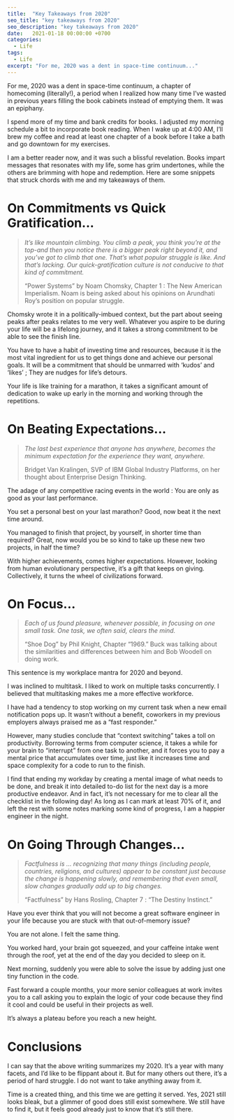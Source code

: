 ```yaml
---
title:  "Key Takeaways from 2020"
seo_title: "key takeaways from 2020"
seo_description: "key takeaways from 2020"
date:   2021-01-18 00:00:00 +0700
categories:
  - Life
tags:
  - Life
excerpt: "For me, 2020 was a dent in space-time continuum..."
---
```


For me, 2020 was a dent in space-time continuum, a chapter of homecoming (literally!), a period when I realized how many time I’ve wasted in previous years filling the book cabinets instead of emptying them. It was an epiphany.

I spend more of my time and bank credits for books. I adjusted my morning schedule a bit to incorporate book reading. When I wake up at 4:00 AM, I’ll brew my coffee and read at least one chapter of a book before I take a bath and go downtown for my exercises.

I am a better reader now, and it was such a blissful revelation. Books impart messages that resonates with my life, some has grim undertones, while the others are brimming with hope and redemption. Here are some snippets that struck chords with me and my takeaways of them.

# On Commitments vs Quick Gratification...
> _It’s like mountain climbing. You climb a peak, you think you’re at the top-and then you notice there is a bigger peak right beyond it, and you’ve got to climb that one. That’s what popular struggle is like. And that’s lacking. Our quick-gratification culture is not conducive to that kind of commitment._
> 
> “Power Systems” by Noam Chomsky, Chapter 1 : The New American Imperialism. Noam is being asked about his opinions on Arundhati Roy’s position on popular struggle.

Chomsky wrote it in a politically-imbued context, but the part about seeing peaks after peaks relates to me very well. Whatever you aspire to be during your life will be a lifelong journey, and it takes a strong commitment to be able to see the finish line.

You have to have a habit of investing time and resources, because it is the most vital ingredient for us to get things done and achieve our personal goals. It will be a commitment that should be unmarred with ‘kudos’ and ‘likes’ ; They are nudges for life’s detours.

Your life is like training for a marathon, it takes a significant amount of dedication to wake up early in the morning and working through the repetitions.

# On Beating Expectations...
> _The last best experience that anyone has anywhere, becomes the minimum expectation for the experience they want, anywhere._
> 
> Bridget Van Kralingen, SVP of IBM Global Industry Platforms, on her thought about Enterprise Design Thinking.

The adage of any competitive racing events in the world : You are only as good as your last performance.

You set a personal best on your last marathon? Good, now beat it the next time around.

You managed to finish that project, by yourself, in shorter time than required? Great, now would you be so kind to take up these new two projects, in half the time?

With higher achievements, comes higher expectations. However, looking from human evolutionary perspective, it’s a gift that keeps on giving. Collectively, it turns the wheel of civilizations forward.

# On Focus...
> _Each of us found pleasure, whenever possible, in focusing on one small task. One task, we often said, clears the mind._
> 
> “Shoe Dog” by Phil Knight, Chapter “1969.” Buck was talking about the similarities and differences between him and Bob Woodell on doing work.

This sentence is my workplace mantra for 2020 and beyond.

I was inclined to multitask. I liked to work on multiple tasks concurrently. I believed that multitasking makes me a more effective workforce.

I have had a tendency to stop working on my current task when a new email notification pops up. It wasn’t without a benefit, coworkers in my previous employers always praised me as a “fast responder.”

However, many studies conclude that “context switching” takes a toll on productivity. Borrowing terms from computer science, it takes a while for your brain to “interrupt” from one task to another, and it forces you to pay a mental price that accumulates over time, just like it increases time and space complexity for a code to run to the finish.

I find that ending my workday by creating a mental image of what needs to be done, and break it into detailed to-do list for the next day is a more productive endeavor. And in fact, it’s not necessary for me to clear all the checklist in the following day! As long as I can mark at least 70% of it, and left the rest with some notes marking some kind of progress, I am a happier engineer in the night.

# On Going Through Changes...
> _Factfulness is … recognizing that many things (including people, countries, religions, and cultures) appear to be constant just because the change is happening slowly, and remembering that even small, slow changes gradually add up to big changes._
> 
> “Factfulness” by Hans Rosling, Chapter 7 : “The Destiny Instinct.”

Have you ever think that you will not become a great software engineer in your life because you are stuck with that out-of-memory issue?

You are not alone. I felt the same thing.

You worked hard, your brain got squeezed, and your caffeine intake went through the roof, yet at the end of the day you decided to sleep on it.

Next morning, suddenly you were able to solve the issue by adding just one tiny function in the code.

Fast forward a couple months, your more senior colleagues at work invites you to a call asking you to explain the logic of your code because they find it cool and could be useful in their projects as well.

It’s always a plateau before you reach a new height.

# Conclusions
I can say that the above writing summarizes my 2020. It’s a year with many facets, and I’d like to be flippant about it. But for many others out there, it’s a period of hard struggle. I do not want to take anything away from it.

Time is a created thing, and this time we are getting it served. Yes, 2021 still looks bleak, but a glimmer of good does still exist somewhere. We still have to find it, but it feels good already just to know that it’s still there.
